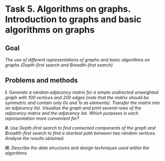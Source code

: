 # Task 5. Algorithms on graphs. Introduction to graphs and basic algorithms on graphs
## Goal
*The use of different representations of graphs and basic algorithms on graphs (Depth-first search and Breadth-first search)*
## Problems and methods
***I.** Generate a random adjacency matrix for a simple undirected unweighted graph 
with 100 vertices and 200 edges (note that the matrix should be symmetric and 
contain only 0s and 1s as elements). Transfer the matrix into an adjacency list. 
Visualize the graph and print several rows of the adjacency matrix and the 
adjacency list. Which purposes is each representation more convenient for?*

***II.** Use Depth-first search to find connected components of the graph and Breadth-first search to find a shortest path between two random vertices. Analyse the results obtained.*

***III.** Describe the data structures and design techniques used within the algorithms*